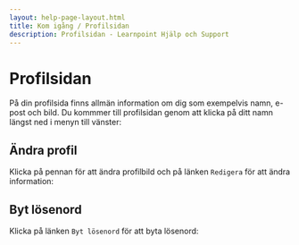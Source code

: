 ```yaml
---
layout: help-page-layout.html
title: Kom igång / Profilsidan
description: Profilsidan - Learnpoint Hjälp och Support
---
```


# Profilsidan

<!-- only-in-swedish.html -->

På din profilsida finns allmän information om dig som exempelvis namn, e-post och bild. Du kommmer till profilsidan genom att klicka på ditt namn längst ned i menyn till vänster:

<!-- desktop-screenshot.html, { src: "_assets/profile-page.png", alt: "Profilsida", theme: "light" } -->

## Ändra profil

Klicka på pennan för att ändra profilbild och på länken `Redigera` för att ändra information:

<!-- desktop-screenshot.html, { src: "_assets/profile-page-edit.png", alt: "Redigera profil", theme: "light" } -->

## Byt lösenord

Klicka på länken `Byt lösenord` för att byta lösenord:

<!-- desktop-screenshot.html, { src: "_assets/profile-page-edit.png", alt: "Redigera profil", theme: "light" } -->
